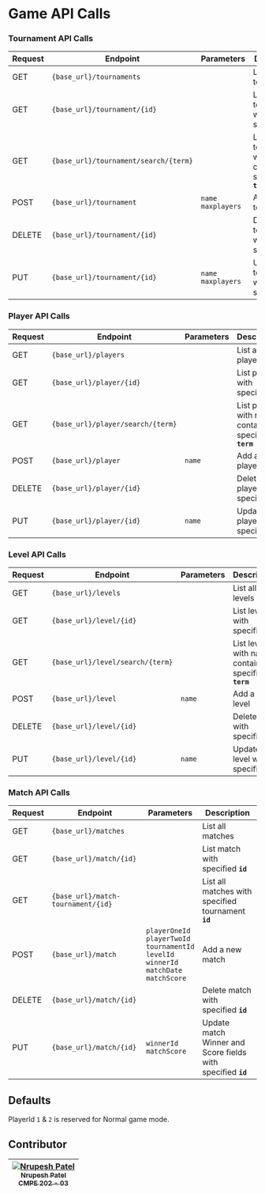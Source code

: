 # Game API Calls

### Tournament API Calls

| Request | Endpoint     | Parameters |Description                 |
|---------|--------------|------------- | -----------------------------|
| GET     | `{base_url}/tournaments` | | List all tournaments |
| GET     | `{base_url}/tournament/{id}` | | List tournament with specified **`id`** |
| GET     | `{base_url}/tournament/search/{term}` | | List tournament with name containing specified **`term`** |
| POST     | `{base_url}/tournament`| `name` <br /> `maxplayers` | Add a new tournament |
| DELETE     | `{base_url}/tournament/{id}` | | Delete tournament with specified **`id`** |
| PUT     | `{base_url}/tournament/{id}`| `name` <br /> `maxplayers` | Update tournament with specified **`id`** |


### Player API Calls

| Request | Endpoint     | Parameters |Description                 |
|---------|--------------|------------- | -----------------------------|
| GET     | `{base_url}/players` | | List all players |
| GET     | `{base_url}/player/{id}` | | List player with specified **`id`** |
| GET     | `{base_url}/player/search/{term}` | | List player with name containing specified **`term`** |
| POST     | `{base_url}/player`| `name` | Add a new player |
| DELETE     | `{base_url}/player/{id}` | | Delete player with specified **`id`** |
| PUT     | `{base_url}/player/{id}`| `name` | Update player with specified **`id`** |


### Level API Calls

| Request | Endpoint     | Parameters |Description                 |
|---------|--------------|------------- | -----------------------------|
| GET     | `{base_url}/levels` | | List all levels |
| GET     | `{base_url}/level/{id}` | | List level with specified **`id`** |
| GET     | `{base_url}/level/search/{term}` | | List level with name containing specified **`term`** |
| POST     | `{base_url}/level`| `name` | Add a new level |
| DELETE     | `{base_url}/level/{id}` | | Delete level with specified **`id`** |
| PUT     | `{base_url}/level/{id}`| `name` | Update level with specified **`id`** |


### Match API Calls

| Request | Endpoint     | Parameters |Description                 |
|---------|--------------|------------- | -----------------------------|
| GET     | `{base_url}/matches` | | List all matches |
| GET     | `{base_url}/match/{id}` | | List match with specified **`id`** |
| GET     | `{base_url}/match-tournament/{id}` | | List all matches with specified tournament **`id`** |
| POST     | `{base_url}/match`| `playerOneId` <br /> `playerTwoId` <br /> `tournamentId` <br /> `levelId` <br /> `winnerId` <br /> `matchDate` <br /> `matchScore` | Add a new match |
| DELETE     | `{base_url}/match/{id}` | | Delete match with specified **`id`** |
| PUT     | `{base_url}/match/{id}`| `winnerId` <br /> `matchScore` | Update match Winner and Score fields with specified **`id`** |

## Defaults

PlayerId `1` & `2` is reserved for Normal game mode.

## Contributor

| [![Nrupesh Patel](https://avatars.githubusercontent.com/nrupesh29?s=100)<br /><sub>Nrupesh Patel<br />CMPE 202 - 03</sub>](https://github.com/Nrupesh29)<br /> |
| :---: |
